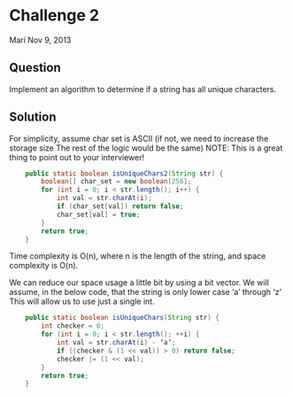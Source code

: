 # Challenge 2
Mari
Nov 9, 2013


## Question
Implement an algorithm to determine if a string has all unique characters.


## Solution
For simplicity, assume char set is ASCII (if not, we need to increase the storage size The rest of the logic would be the same) NOTE: This is a great thing to point out to your interviewer!
```java
	public static boolean isUniqueChars2(String str) { 
		boolean[] char_set = new boolean[256];
		for (int i = 0; i < str.length(); i++) {
			int val = str.charAt(i);
			if (char_set[val]) return false; 
			char_set[val] = true;
		}
		return true; 
	}
```
Time complexity is O(n), where n is the length of the string, and space complexity is O(n).

We can reduce our space usage a little bit by using a bit vector. We will assume, in the below code, that the string is only lower case ‘a’ through ‘z’ This will allow us to use just a single int.
```java
	public static boolean isUniqueChars(String str) { 
		int checker = 0;
		for (int i = 0; i < str.length(); ++i) {
			int val = str.charAt(i) - ‘a’;
			if ((checker & (1 << val)) > 0) return false; 
			checker |= (1 << val);
		}
		return true;
	}
```
